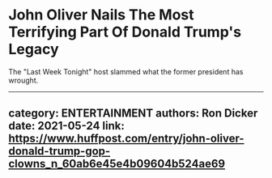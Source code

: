 # John Oliver Nails The Most Terrifying Part Of Donald Trump's Legacy

The "Last Week Tonight" host slammed what the former president has wrought.

---
category: ENTERTAINMENT
authors: Ron Dicker
date: 2021-05-24
link: https://www.huffpost.com/entry/john-oliver-donald-trump-gop-clowns_n_60ab6e45e4b09604b524ae69
---
